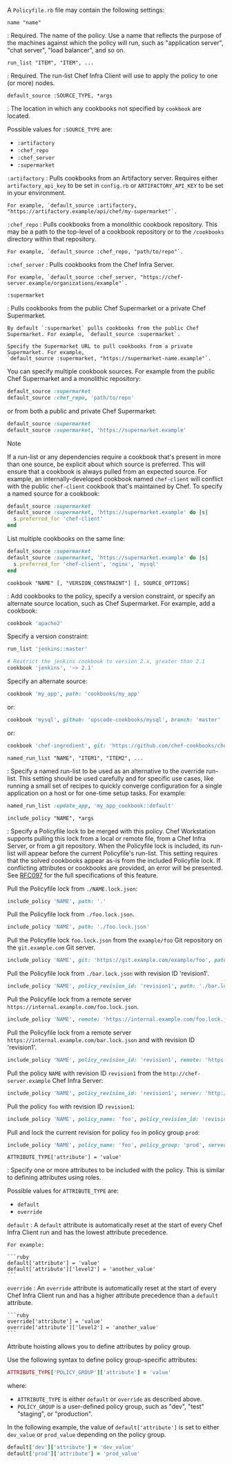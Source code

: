 A `Policyfile.rb` file may contain the following settings:

<!-- markdownlint-disable-file MD006 MD007 MD046 MD033 -->

`name "name"`

: Required. The name of the policy. Use a name that reflects the
  purpose of the machines against which the policy will run,
  such as "application server", "chat server", "load balancer", and so on.

`run_list "ITEM", "ITEM", ...`

: Required. The run-list Chef Infra Client will use to apply the
  policy to one (or more) nodes.

`default_source :SOURCE_TYPE, *args`

: The location in which any cookbooks not specified by `cookbook` are
  located.

  Possible values for `:SOURCE_TYPE` are:

  - `:artifactory`
  - `:chef_repo`
  - `:chef_server`
  - `:supermarket`

  `:artifactory`
  : Pulls cookbooks from an Artifactory server. Requires either `artifactory_api_key` to be set in `config.rb` or
    `ARTIFACTORY_API_KEY` to be set in your environment.

    For example, `default_source :artifactory, "https://artifactory.example/api/chef/my-supermarket"`.

  `:chef_repo`
  : Pulls cookbooks from a monolithic cookbook repository. This may be a path to the top-level
    of a cookbook repository or to the `/cookbooks` directory within that repository.

    For example, `default_source :chef_repo, "path/to/repo"`.

  `:chef_server`
  : Pulls cookbooks from the Chef Infra Server.

    For example, `default_source :chef_server, "https://chef-server.example/organizations/example"`.

  `:supermarket`

  : Pulls cookbooks from the public Chef Supermarket or a private Chef Supermarket.

    By default `:supermarket` pulls cookbooks from the public Chef
    Supermarket. For example, `default_source :supermarket`.

    Specify the Supermarket URL to pull cookbooks from a private Supermarket. For example,
    `default_source :supermarket, "https://supermarket-name.example"`.

  You can specify multiple cookbook sources. For example from the
  public Chef Supermarket and a monolithic repository:

  ```ruby
  default_source :supermarket
  default_source :chef_repo, 'path/to/repo'
  ```

  or from both a public and private Chef Supermarket:

  ```ruby
  default_source :supermarket
  default_source :supermarket, 'https://supermarket.example'
  ```

  <div class="admonition-note">
  <p class="admonition-note-title">Note</p>
  <div class="admonition-note-text">

  If a run-list or any dependencies require a cookbook that's present
  in more than one source, be explicit about which source is
  preferred. This will ensure that a cookbook is always pulled from an
  expected source. For example, an internally-developed cookbook named
  `chef-client` will conflict with the public `chef-client` cookbook
  that's maintained by Chef. To specify a named source for a
  cookbook:

  ```ruby
  default_source :supermarket
  default_source :supermarket, 'https://supermarket.example' do |s|
    s.preferred_for 'chef-client'
  end
  ```

  List multiple cookbooks on the same line:

  ```ruby
  default_source :supermarket
  default_source :supermarket, 'https://supermarket.example' do |s|
    s.preferred_for 'chef-client', 'nginx', 'mysql'
  end
  ```

  </div>
  </div>

`cookbook "NAME" [, "VERSION_CONSTRAINT"] [, SOURCE_OPTIONS]`

: Add cookbooks to the policy, specify a version constraint, or
  specify an alternate source location, such as Chef Supermarket. For
  example, add a cookbook:

  ```ruby
  cookbook 'apache2'
  ```

  Specify a version constraint:

  ```ruby
  run_list 'jenkins::master'

  # Restrict the jenkins cookbook to version 2.x, greater than 2.1
  cookbook 'jenkins', '~> 2.1'
  ```

  Specify an alternate source:

  ```ruby
  cookbook 'my_app', path: 'cookbooks/my_app'
  ```

  or:

  ```ruby
  cookbook 'mysql', github: 'opscode-cookbooks/mysql', branch: 'master'
  ```

  or:

  ```ruby
  cookbook 'chef-ingredient', git: 'https://github.com/chef-cookbooks/chef-ingredient.git', tag: 'v0.12.0'
  ```

`named_run_list "NAME", "ITEM1", "ITEM2", ...`

: Specify a named run-list to be used as an alternative to the
  override run-list. This setting should be used carefully and for
  specific use cases, like running a small set of recipes to quickly
  converge configuration for a single application on a host or for
  one-time setup tasks. For example:

  ```ruby
  named_run_list :update_app, 'my_app_cookbook::default'
  ```

`include_policy "NAME", *args`

: Specify a Policyfile lock to be merged with this policy. Chef
  Workstation supports pulling this lock from a local or remote file,
  from a Chef Infra Server, or from a git repository. When the
  Policyfile lock is included, its run-list will appear before the
  current Policyfile's run-list. This setting requires that the solved
  cookbooks appear as-is from the included Policyfile lock. If
  conflicting attributes or cookbooks are provided, an error will be
  presented. See
  [RFC097](https://github.com/chef-boneyard/chef-rfc/blob/master/rfc097-policyfile-includes.md)
  for the full specifications of this feature.

  Pull the Policyfile lock from `./NAME.lock.json`:

  ```ruby
  include_policy 'NAME', path: '.'
  ```

  Pull the Policyfile lock from `./foo.lock.json`.

  ```ruby
  include_policy 'NAME', path: './foo.lock.json'
  ```

  Pull the Policyfile lock `foo.lock.json` from the `example/foo` Git repository on the `git.example.com` Git server.

  ```ruby
  include_policy 'NAME', git: 'https://git.example.com/example/foo', path: 'foo.lock.json'
  ```

  Pull the Policyfile lock from `./bar.lock.json` with revision ID
  'revision1'.

  ```ruby
  include_policy 'NAME', policy_revision_id: 'revision1', path: './bar.lock.json'
  ```

  Pull the Policyfile lock from a remote server
  `https://internal.example.com/foo.lock.json`.

  ```ruby
  include_policy 'NAME', remote: 'https://internal.example.com/foo.lock.json'
  ```

  Pull the Policyfile lock from a remote server
  `https://internal.example.com/bar.lock.json` and with revision ID
  'revision1'.

  ```ruby
  include_policy 'NAME', policy_revision_id: 'revision1', remote: 'https://internal.example.com/foo.lock.json'
  ```

  Pull the policy `NAME` with revision ID `revision1` from the
  `http://chef-server.example` Chef Infra Server:

  ```ruby
  include_policy 'NAME', policy_revision_id: 'revision1', server: 'http://chef-server.example'
  ```

  Pull the policy `foo` with revision ID `revision1`:

  ```ruby
  include_policy 'NAME', policy_name: 'foo', policy_revision_id: 'revision1', server: 'http://chef-server.example'
  ```

  Pull and lock the current revision for policy `foo` in policy group
  `prod`:

  ```ruby
  include_policy 'NAME', policy_name: 'foo', policy_group: 'prod', server: 'http://chef-server.example'
  ```

`ATTRIBUTE_TYPE['attribute'] = 'value'`

: Specify one or more attributes to be included with the policy.
  This is similar to defining attributes using roles.

  Possible values for `ATTRIBUTE_TYPE` are:

  - `default`
  - `override`

  `default`
  : A `default` attribute is automatically reset at the start of every Chef
    Infra Client run and has the lowest attribute precedence.

    For example:

    ```ruby
    default['attribute'] = 'value'
    default['attribute']['level2'] = 'another_value'
    ```

  `override`
  : An `override` attribute is automatically reset at the start of every
    Chef Infra Client run and has a higher attribute precedence than
    a `default` attribute.

    ```ruby
    override['attribute'] = 'value'
    override['attribute']['level2'] = 'another_value'
    ```

  Attribute hoisting allows you to define attributes by policy group.

  Use the following syntax to define policy group-specific attributes:

  ```ruby
  ATTRIBUTE_TYPE['POLICY_GROUP']['attribute'] = 'value'
  ```

  where:

  - `ATTRIBUTE_TYPE` is either `default` or `override` as described above.
  - `POLICY_GROUP` is a user-defined policy group, such as "dev", "test" "staging", or "production".

  In the following example, the value of `default['attribute']` is set to either `dev_value` or `prod_value` depending on the policy group.

  ```ruby
  default['dev']['attribute'] = 'dev_value'
  default['prod']['attribute'] = 'prod_value'
  ```
